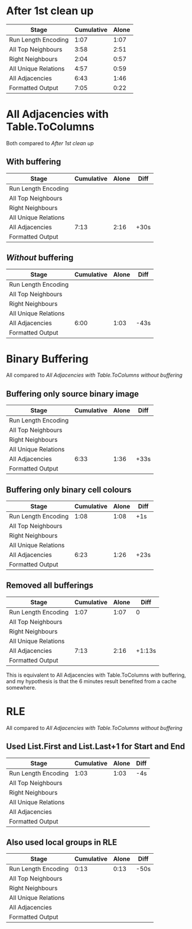 # After 1st clean up

| Stage         | Cumulative | Alone |
|----------------------|------|------|
| Run Length Encoding  | 1:07 | 1:07 |
| All Top Neighbours   | 3:58 | 2:51 |
| Right Neighbours     | 2:04 | 0:57 |
| All Unique Relations | 4:57 | 0:59 |
| All Adjacencies      | 6:43 | 1:46 |
| Formatted Output     | 7:05 | 0:22 |


# All Adjacencies with Table.ToColumns 
Both compared to _After 1st clean up_

## With buffering

| Stage         | Cumulative | Alone | Diff |
|----------------------|------|------|------|
| Run Length Encoding  |  |  |
| All Top Neighbours   |  |  |
| Right Neighbours     |  |  |
| All Unique Relations |  |  |
| All Adjacencies      | 7:13 | 2:16 | +30s
| Formatted Output     |  |  |

## _Without_ buffering

| Stage         | Cumulative | Alone | Diff |
|----------------------|------|------|------|
| Run Length Encoding  |  |  |
| All Top Neighbours   |  |  |
| Right Neighbours     |  |  |
| All Unique Relations |  |  |
| All Adjacencies      | 6:00 | 1:03 | -43s
| Formatted Output     |  |  |

# Binary Buffering
All compared to _All Adjacencies with Table.ToColumns without buffering_

## Buffering only source binary image

| Stage         | Cumulative | Alone | Diff |
|----------------------|------|------|------|
| Run Length Encoding  |  |  |
| All Top Neighbours   |  |  |
| Right Neighbours     |  |  |
| All Unique Relations |  |  |
| All Adjacencies      | 6:33 | 1:36 | +33s
| Formatted Output     |  |  |

## Buffering only binary cell colours

| Stage         | Cumulative | Alone | Diff |
|----------------------|------|------|------|
| Run Length Encoding  | 1:08 | 1:08 | +1s
| All Top Neighbours   |  |  |
| Right Neighbours     |  |  |
| All Unique Relations |  |  |
| All Adjacencies      | 6:23 | 1:26 | +23s
| Formatted Output     |  |  |

## Removed all bufferings

| Stage         | Cumulative | Alone | Diff |
|----------------------|------|------|------|
| Run Length Encoding  | 1:07 | 1:07 | 0
| All Top Neighbours   |  |  |
| Right Neighbours     |  |  |
| All Unique Relations |  |  |
| All Adjacencies      | 7:13 | 2:16 | +1:13s
| Formatted Output     |  |  |

This is equivalent to All Adjacencies with Table.ToColumns *with* buffering,
and my hypothesis is that the 6 minutes result benefited from a cache somewhere.

# RLE
All compared to _All Adjacencies with Table.ToColumns without buffering_

## Used List.First and List.Last+1 for Start and End

| Stage         | Cumulative | Alone | Diff |
|----------------------|------|------|------|
| Run Length Encoding  | 1:03 | 1:03 | -4s
| All Top Neighbours   |  |  |
| Right Neighbours     |  |  |
| All Unique Relations |  |  |
| All Adjacencies      |  |  |
| Formatted Output     |  |  |

## Also used local groups in RLE

| Stage         | Cumulative | Alone | Diff |
|----------------------|------|------|------|
| Run Length Encoding  | 0:13 | 0:13 | -50s
| All Top Neighbours   |  |  |
| Right Neighbours     |  |  |
| All Unique Relations |  |  |
| All Adjacencies      |  |  |
| Formatted Output     |  |  |

